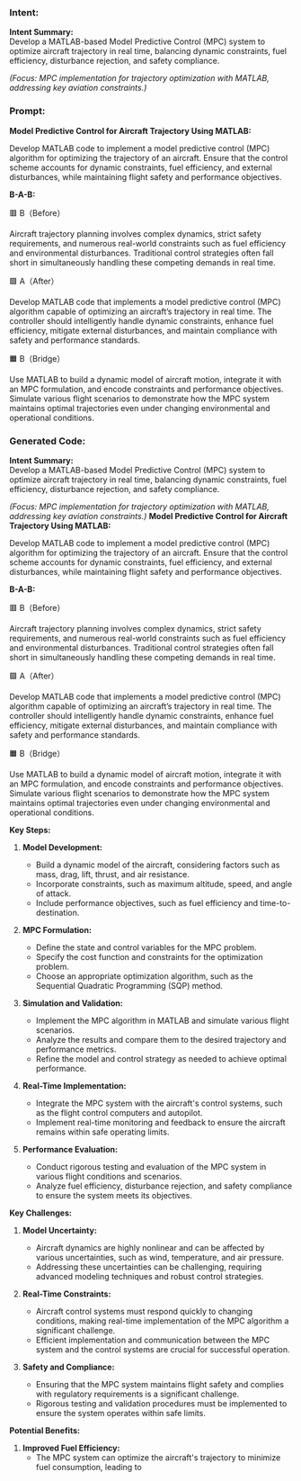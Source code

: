 ### Intent:
**Intent Summary:**  
Develop a MATLAB-based Model Predictive Control (MPC) system to optimize aircraft trajectory in real time, balancing dynamic constraints, fuel efficiency, disturbance rejection, and safety compliance.  

*(Focus: MPC implementation for trajectory optimization with MATLAB, addressing key aviation constraints.)*

### Prompt:
**Model Predictive Control for Aircraft Trajectory Using MATLAB:**

Develop MATLAB code to implement a model predictive control (MPC) algorithm for optimizing the trajectory of an aircraft. Ensure that the control scheme accounts for dynamic constraints, fuel efficiency, and external disturbances, while maintaining flight safety and performance objectives.

**B-A-B:**

🟥 B（Before）

Aircraft trajectory planning involves complex dynamics, strict safety requirements, and numerous real-world constraints such as fuel efficiency and environmental disturbances. Traditional control strategies often fall short in simultaneously handling these competing demands in real time.

🟩 A（After）

Develop MATLAB code that implements a model predictive control (MPC) algorithm capable of optimizing an aircraft’s trajectory in real time. The controller should intelligently handle dynamic constraints, enhance fuel efficiency, mitigate external disturbances, and maintain compliance with safety and performance standards.

🟧 B（Bridge）

Use MATLAB to build a dynamic model of aircraft motion, integrate it with an MPC formulation, and encode constraints and performance objectives. Simulate various flight scenarios to demonstrate how the MPC system maintains optimal trajectories even under changing environmental and operational conditions.

### Generated Code:
**Intent Summary:**  
Develop a MATLAB-based Model Predictive Control (MPC) system to optimize aircraft trajectory in real time, balancing dynamic constraints, fuel efficiency, disturbance rejection, and safety compliance.  

*(Focus: MPC implementation for trajectory optimization with MATLAB, addressing key aviation constraints.)*
**Model Predictive Control for Aircraft Trajectory Using MATLAB:**

Develop MATLAB code to implement a model predictive control (MPC) algorithm for optimizing the trajectory of an aircraft. Ensure that the control scheme accounts for dynamic constraints, fuel efficiency, and external disturbances, while maintaining flight safety and performance objectives.

**B-A-B:**

🟥 B（Before）

Aircraft trajectory planning involves complex dynamics, strict safety requirements, and numerous real-world constraints such as fuel efficiency and environmental disturbances. Traditional control strategies often fall short in simultaneously handling these competing demands in real time.

🟩 A（After）

Develop MATLAB code that implements a model predictive control (MPC) algorithm capable of optimizing an aircraft’s trajectory in real time. The controller should intelligently handle dynamic constraints, enhance fuel efficiency, mitigate external disturbances, and maintain compliance with safety and performance standards.

🟧 B（Bridge）

Use MATLAB to build a dynamic model of aircraft motion, integrate it with an MPC formulation, and encode constraints and performance objectives. Simulate various flight scenarios to demonstrate how the MPC system maintains optimal trajectories even under changing environmental and operational conditions.

**Key Steps:**

1. **Model Development:**
   - Build a dynamic model of the aircraft, considering factors such as mass, drag, lift, thrust, and air resistance.
   - Incorporate constraints, such as maximum altitude, speed, and angle of attack.
   - Include performance objectives, such as fuel efficiency and time-to-destination.

2. **MPC Formulation:**
   - Define the state and control variables for the MPC problem.
   - Specify the cost function and constraints for the optimization problem.
   - Choose an appropriate optimization algorithm, such as the Sequential Quadratic Programming (SQP) method.

3. **Simulation and Validation:**
   - Implement the MPC algorithm in MATLAB and simulate various flight scenarios.
   - Analyze the results and compare them to the desired trajectory and performance metrics.
   - Refine the model and control strategy as needed to achieve optimal performance.

4. **Real-Time Implementation:**
   - Integrate the MPC system with the aircraft's control systems, such as the flight control computers and autopilot.
   - Implement real-time monitoring and feedback to ensure the aircraft remains within safe operating limits.

5. **Performance Evaluation:**
   - Conduct rigorous testing and evaluation of the MPC system in various flight conditions and scenarios.
   - Analyze fuel efficiency, disturbance rejection, and safety compliance to ensure the system meets its objectives.

**Key Challenges:**

1. **Model Uncertainty:**
   - Aircraft dynamics are highly nonlinear and can be affected by various uncertainties, such as wind, temperature, and air pressure.
   - Addressing these uncertainties can be challenging, requiring advanced modeling techniques and robust control strategies.

2. **Real-Time Constraints:**
   - Aircraft control systems must respond quickly to changing conditions, making real-time implementation of the MPC algorithm a significant challenge.
   - Efficient implementation and communication between the MPC system and the control systems are crucial for successful operation.

3. **Safety and Compliance:**
   - Ensuring that the MPC system maintains flight safety and complies with regulatory requirements is a significant challenge.
   - Rigorous testing and validation procedures must be implemented to ensure the system operates within safe limits.

**Potential Benefits:**

1. **Improved Fuel Efficiency:**
   - The MPC system can optimize the aircraft's trajectory to minimize fuel consumption, leading to
